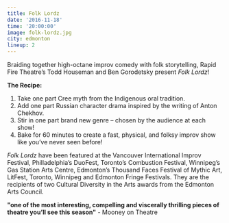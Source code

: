 ```yaml
---
title: Folk Lordz
date: '2016-11-18'
time: '20:00:00'
image: folk-lordz.jpg
city: edmonton
lineup: 2
---
```

Braiding together high-octane improv comedy with folk storytelling, Rapid Fire Theatre’s Todd Houseman and Ben Gorodetsky present *Folk Lordz*!

__The Recipe:__

1. Take one part Cree myth from the Indigenous oral tradition.
2. Add one part Russian character drama inspired by the writing of Anton Chekhov.
3. Stir in one part brand new genre – chosen by the audience at each show!
4. Bake for 60 minutes to create a fast, physical, and folksy improv show like you’ve never seen before!

*Folk Lordz* have been featured at the Vancouver International Improv Festival, Philladelphia’s DuoFest, Toronto’s Combustion Festival, Winnipeg’s Gas Station Arts Centre,  Edmonton’s Thousand Faces Festival of Mythic Art, LitFest, Toronto, Winnipeg and Edmonton Fringe Festivals.
They are the recipients of two Cultural Diversity in the Arts awards from the Edmonton Arts Council.

__"one of the most interesting, compelling and viscerally thrilling pieces of theatre you’ll see this season"__ - Mooney on Theatre
